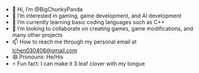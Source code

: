 - 👋 Hi, I’m @BigChunkyPanda
- 👀 I’m interested in gaming, game development, and AI development
- 🌱 I’m currently learning basic coding languages such as C++
- 💞️ I’m looking to collaborate on creating games, game modifications, and many other projects
- 📫 How to reach me through my personal email at lchen030406@gmail.com
- 😄 Pronouns: He/His
- ⚡ Fun fact: I can make it 3 leaf clover with my tongue

<!---
BigChunkyPanda/BigChunkyPanda is a ✨ special ✨ repository because its `README.md` (this file) appears on your GitHub profile.
You can click the Preview link to take a look at your changes.
--->
